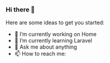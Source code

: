 ### Hi there 👋

Here are some ideas to get you started:

- 🔭 I’m currently working on Home
- 🌱 I’m currently learning Laravel
- 💬 Ask me about anything
- 📫 How to reach me: 

